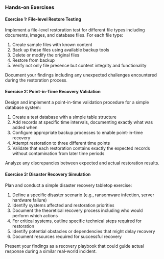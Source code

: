 
### Hands-on Exercises

#### Exercise 1: File-level Restore Testing
Implement a file-level restoration test for different file types including documents, images, and database files. For each file type:
1. Create sample files with known content
2. Back up these files using available backup tools
3. Delete or modify the original files
4. Restore from backup
5. Verify not only file presence but content integrity and functionality

Document your findings including any unexpected challenges encountered during the restoration process.

#### Exercise 2: Point-in-Time Recovery Validation
Design and implement a point-in-time validation procedure for a simple database system:
1. Create a test database with a simple table structure
2. Add records at specific time intervals, documenting exactly what was added when
3. Configure appropriate backup processes to enable point-in-time recovery
4. Attempt restoration to three different time points
5. Validate that each restoration contains exactly the expected records without contamination from later time periods

Analyze any discrepancies between expected and actual restoration results.

#### Exercise 3: Disaster Recovery Simulation
Plan and conduct a simple disaster recovery tabletop exercise:
1. Define a specific disaster scenario (e.g., ransomware infection, server hardware failure)
2. Identify systems affected and restoration priorities
3. Document the theoretical recovery process including who would perform which actions
4. For critical systems, outline specific technical steps required for restoration
5. Identify potential obstacles or dependencies that might delay recovery
6. Document resources required for successful recovery

Present your findings as a recovery playbook that could guide actual response during a similar real-world incident.
